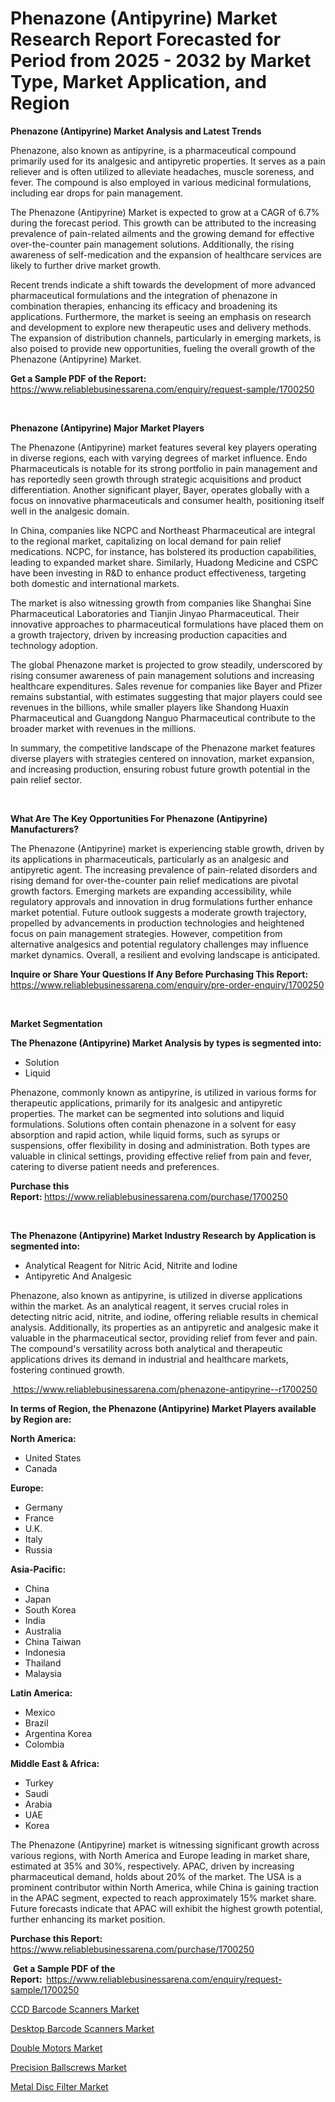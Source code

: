 <p><h1>Phenazone (Antipyrine) Market Research Report Forecasted for Period from 2025 -  2032 by Market Type, Market Application, and Region</h1></p><p><strong>Phenazone (Antipyrine) Market Analysis and Latest Trends</strong></p>
<p><p>Phenazone, also known as antipyrine, is a pharmaceutical compound primarily used for its analgesic and antipyretic properties. It serves as a pain reliever and is often utilized to alleviate headaches, muscle soreness, and fever. The compound is also employed in various medicinal formulations, including ear drops for pain management.</p><p>The Phenazone (Antipyrine) Market is expected to grow at a CAGR of 6.7% during the forecast period. This growth can be attributed to the increasing prevalence of pain-related ailments and the growing demand for effective over-the-counter pain management solutions. Additionally, the rising awareness of self-medication and the expansion of healthcare services are likely to further drive market growth.</p><p>Recent trends indicate a shift towards the development of more advanced pharmaceutical formulations and the integration of phenazone in combination therapies, enhancing its efficacy and broadening its applications. Furthermore, the market is seeing an emphasis on research and development to explore new therapeutic uses and delivery methods. The expansion of distribution channels, particularly in emerging markets, is also poised to provide new opportunities, fueling the overall growth of the Phenazone (Antipyrine) Market.</p></p>
<p><strong>Get a Sample PDF of the Report:&nbsp;</strong> <a href="https://www.reliablebusinessarena.com/enquiry/request-sample/1700250?utm_campaign=3024&utm_medium=2&utm_source=Github&utm_content=ia&utm_term=27032025&utm_id=phenazone-antipyrine">https://www.reliablebusinessarena.com/enquiry/request-sample/1700250</a></p>
<p>&nbsp;</p>
<p><strong>Phenazone (Antipyrine) Major Market Players</strong></p>
<p><p>The Phenazone (Antipyrine) market features several key players operating in diverse regions, each with varying degrees of market influence. Endo Pharmaceuticals is notable for its strong portfolio in pain management and has reportedly seen growth through strategic acquisitions and product differentiation. Another significant player, Bayer, operates globally with a focus on innovative pharmaceuticals and consumer health, positioning itself well in the analgesic domain.</p><p>In China, companies like NCPC and Northeast Pharmaceutical are integral to the regional market, capitalizing on local demand for pain relief medications. NCPC, for instance, has bolstered its production capabilities, leading to expanded market share. Similarly, Huadong Medicine and CSPC have been investing in R&D to enhance product effectiveness, targeting both domestic and international markets.</p><p>The market is also witnessing growth from companies like Shanghai Sine Pharmaceutical Laboratories and Tianjin Jinyao Pharmaceutical. Their innovative approaches to pharmaceutical formulations have placed them on a growth trajectory, driven by increasing production capacities and technology adoption.</p><p>The global Phenazone market is projected to grow steadily, underscored by rising consumer awareness of pain management solutions and increasing healthcare expenditures. Sales revenue for companies like Bayer and Pfizer remains substantial, with estimates suggesting that major players could see revenues in the billions, while smaller players like Shandong Huaxin Pharmaceutical and Guangdong Nanguo Pharmaceutical contribute to the broader market with revenues in the millions.</p><p>In summary, the competitive landscape of the Phenazone market features diverse players with strategies centered on innovation, market expansion, and increasing production, ensuring robust future growth potential in the pain relief sector.</p></p>
<p>&nbsp;</p>
<p><strong>What Are The Key Opportunities For Phenazone (Antipyrine) Manufacturers?</strong></p>
<p><p>The Phenazone (Antipyrine) market is experiencing stable growth, driven by its applications in pharmaceuticals, particularly as an analgesic and antipyretic agent. The increasing prevalence of pain-related disorders and rising demand for over-the-counter pain relief medications are pivotal growth factors. Emerging markets are expanding accessibility, while regulatory approvals and innovation in drug formulations further enhance market potential. Future outlook suggests a moderate growth trajectory, propelled by advancements in production technologies and heightened focus on pain management strategies. However, competition from alternative analgesics and potential regulatory challenges may influence market dynamics. Overall, a resilient and evolving landscape is anticipated.</p></p>
<p><strong>Inquire or Share Your Questions If Any Before Purchasing This Report:</strong> <a href="https://www.reliablebusinessarena.com/enquiry/pre-order-enquiry/1700250?utm_campaign=3024&utm_medium=2&utm_source=Github&utm_content=ia&utm_term=27032025&utm_id=phenazone-antipyrine">https://www.reliablebusinessarena.com/enquiry/pre-order-enquiry/1700250</a></p>
<p>&nbsp;</p>
<p><strong>Market Segmentation</strong></p>
<p><strong>The Phenazone (Antipyrine) Market Analysis by types is segmented into:</strong></p>
<p><ul><li>Solution</li><li>Liquid</li></ul></p>
<p><p>Phenazone, commonly known as antipyrine, is utilized in various forms for therapeutic applications, primarily for its analgesic and antipyretic properties. The market can be segmented into solutions and liquid formulations. Solutions often contain phenazone in a solvent for easy absorption and rapid action, while liquid forms, such as syrups or suspensions, offer flexibility in dosing and administration. Both types are valuable in clinical settings, providing effective relief from pain and fever, catering to diverse patient needs and preferences.</p></p>
<p><strong>Purchase this Report:&nbsp;</strong><a href="https://www.reliablebusinessarena.com/purchase/1700250?utm_campaign=3024&utm_medium=2&utm_source=Github&utm_content=ia&utm_term=27032025&utm_id=phenazone-antipyrine">https://www.reliablebusinessarena.com/purchase/1700250</a></p>
<p>&nbsp;</p>
<p><strong>The Phenazone (Antipyrine) Market Industry Research by Application is segmented into:</strong></p>
<p><ul><li>Analytical Reagent for Nitric Acid, Nitrite and Iodine</li><li>Antipyretic And Analgesic</li></ul></p>
<p><p>Phenazone, also known as antipyrine, is utilized in diverse applications within the market. As an analytical reagent, it serves crucial roles in detecting nitric acid, nitrite, and iodine, offering reliable results in chemical analysis. Additionally, its properties as an antipyretic and analgesic make it valuable in the pharmaceutical sector, providing relief from fever and pain. The compound's versatility across both analytical and therapeutic applications drives its demand in industrial and healthcare markets, fostering continued growth.</p></p>
<p><a href="https://www.reliablebusinessarena.com/phenazone-antipyrine--r1700250?utm_campaign=3024&utm_medium=2&utm_source=Github&utm_content=ia&utm_term=27032025&utm_id=phenazone-antipyrine">&nbsp;https://www.reliablebusinessarena.com/phenazone-antipyrine--r1700250</a></p>
<p><strong>In terms of Region, the Phenazone (Antipyrine) Market Players available by Region are:</strong></p>
<p>
    <p> <strong> North America: </strong>
        <ul>
            <li>United States</li>
            <li>Canada</li>
        </ul>
        </p> 
    <p> <strong> Europe: </strong>
        <ul>
            <li>Germany</li>
            <li>France</li>
            <li>U.K.</li>
            <li>Italy</li>
            <li>Russia</li>
        </ul>
        </p> 
    <p> <strong> Asia-Pacific: </strong>
        <ul>
            <li>China</li>
            <li>Japan</li>
            <li>South Korea</li>
            <li>India</li>
            <li>Australia</li>
            <li>China Taiwan</li>
            <li>Indonesia</li>
            <li>Thailand</li>
            <li>Malaysia</li>
        </ul>
        </p> 
    <p> <strong> Latin America: </strong>
        <ul>
            <li>Mexico</li>
            <li>Brazil</li>
            <li>Argentina Korea</li>
            <li>Colombia</li>
        </ul>
        </p> 
    <p> <strong> Middle East & Africa: </strong>
        <ul>
            <li>Turkey</li>
            <li>Saudi</li>
            <li>Arabia</li>
            <li>UAE</li>
            <li>Korea</li>
        </ul>
    </p>
    </p>
<p><p>The Phenazone (Antipyrine) market is witnessing significant growth across various regions, with North America and Europe leading in market share, estimated at 35% and 30%, respectively. APAC, driven by increasing pharmaceutical demand, holds about 20% of the market. The USA is a prominent contributor within North America, while China is gaining traction in the APAC segment, expected to reach approximately 15% market share. Future forecasts indicate that APAC will exhibit the highest growth potential, further enhancing its market position.</p></p>
<p><strong>Purchase this Report: </strong><a href="https://www.reliablebusinessarena.com/purchase/1700250?utm_campaign=3024&utm_medium=2&utm_source=Github&utm_content=ia&utm_term=27032025&utm_id=phenazone-antipyrine">https://www.reliablebusinessarena.com/purchase/1700250</a></p>
<p>&nbsp;<strong>Get a Sample PDF of the Report:&nbsp;&nbsp;</strong><a href="https://www.reliablebusinessarena.com/enquiry/request-sample/1700250?utm_campaign=3024&utm_medium=2&utm_source=Github&utm_content=ia&utm_term=27032025&utm_id=phenazone-antipyrine">https://www.reliablebusinessarena.com/enquiry/request-sample/1700250</a></p>
<p><strong></strong></p>
<p><p><a href="https://www.linkedin.com/pulse/strategic-market-insights-global-ccd-barcode-scanners-2025-2032-ao4pe?utm_campaign=3024&utm_medium=2&utm_source=Github&utm_content=ia&utm_term=27032025&utm_id=phenazone-antipyrine">CCD Barcode Scanners Market</a></p><p><a href="https://www.linkedin.com/pulse/comprehensive-desktop-barcode-scanners-market-size-report-6umde?utm_campaign=3024&utm_medium=2&utm_source=Github&utm_content=ia&utm_term=27032025&utm_id=phenazone-antipyrine">Desktop Barcode Scanners Market</a></p><p><a href="https://www.linkedin.com/pulse/projected-118-cagr-double-motors-market-2025-2032-trend-analysis-t76ae?utm_campaign=3024&utm_medium=2&utm_source=Github&utm_content=ia&utm_term=27032025&utm_id=phenazone-antipyrine">Double Motors Market</a></p><p><a href="https://www.linkedin.com/pulse/recent-analysis-precision-ballscrews-market-trends-share-sales-3wcke?utm_campaign=3024&utm_medium=2&utm_source=Github&utm_content=ia&utm_term=27032025&utm_id=phenazone-antipyrine">Precision Ballscrews Market</a></p><p><a href="https://www.linkedin.com/pulse/metal-disc-filter-market-analysis-report-2025-2032-share-rdxee?utm_campaign=3024&utm_medium=2&utm_source=Github&utm_content=ia&utm_term=27032025&utm_id=phenazone-antipyrine">Metal Disc Filter Market</a></p></p>